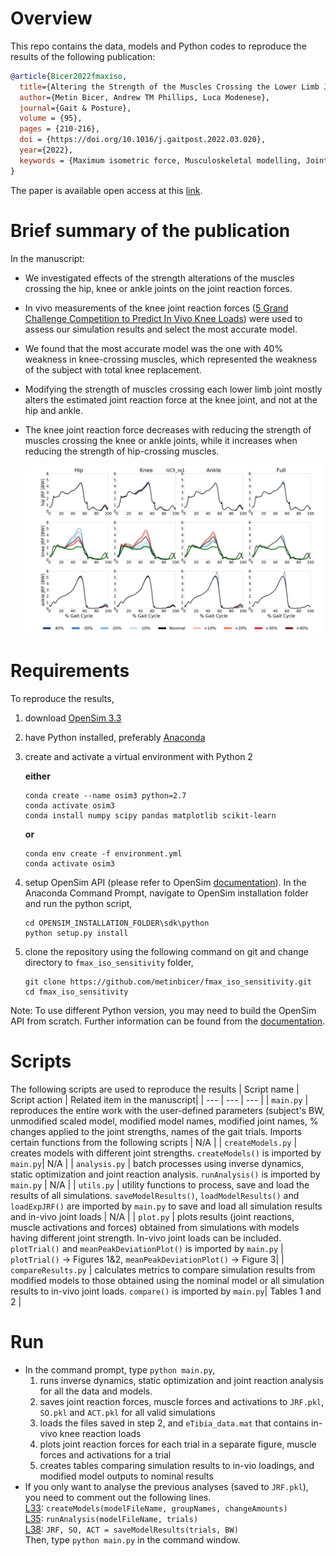# Overview
This repo contains the data, models and Python codes to reproduce the results of the following publication:
```bibtex
@article{Bicer2022fmaxiso,
  title={Altering the Strength of the Muscles Crossing the Lower Limb Joints Only Affects Knee Joint Reaction Forces},
  author={Metin Bicer, Andrew TM Phillips, Luca Modenese},
  journal={Gait & Posture},
  volume = {95},
  pages = {210-216},
  doi = {https://doi.org/10.1016/j.gaitpost.2022.03.020},
  year={2022},
  keywords = {Maximum isometric force, Musculoskeletal modelling, Joint reaction force, Total knee joint replacement, Walking}
}
```
The paper is available open access at this [link](https://doi.org/10.1016/j.gaitpost.2022.03.020).
# Brief summary of the publication
In the manuscript:
+ We investigated effects of the strength alterations of the muscles crossing the hip, knee or ankle joints on the joint reaction forces.
+ In vivo measurements of the knee joint reaction forces ([5<th> Grand Challenge Competition to Predict In Vivo Knee Loads](https://simtk.org/projects/kneeloads)) were used to assess our simulation results and select the most accurate model.
+ We found that the most accurate model was the one with 40% weakness in knee-crossing muscles, which represented the weakness of the subject with total knee replacement.
+ Modifying the strength of muscles crossing each lower limb joint mostly alters the estimated joint reaction force at the knee joint, and not at the hip and ankle.
+ The knee joint reaction force decreases with reducing the strength of muscles crossing the knee or ankle joints, while it increases when reducing the strength of hip-crossing muscles.   

	![](https://github.com/metinbicer/fmax_iso_sensitivity/blob/master/Figures/GC5_ss1_JRF.png)
# Requirements
To reproduce the results,
1. download [OpenSim 3.3](https://simtk.org/projects/opensim)
2. have Python installed, preferably [Anaconda](https://www.anaconda.com/)
3. create and activate a virtual environment with Python 2  
	
	**either**  
	
    ```
    conda create --name osim3 python=2.7
    conda activate osim3
	conda install numpy scipy pandas matplotlib scikit-learn
    ```
    **or**
    ```
	conda env create -f environment.yml
	conda activate osim3
    ```
4. setup OpenSim API (please refer to OpenSim [documentation](https://simtk-confluence.stanford.edu/display/OpenSim/Scripting+in+Python)). In the Anaconda Command Prompt, navigate to OpenSim installation folder and run the python script,
    ```
    cd OPENSIM_INSTALLATION_FOLDER\sdk\python
    python setup.py install
    ```
5. clone the repository using the following command on git and change directory to `fmax_iso_sensitivity` folder,
    ```
    git clone https://github.com/metinbicer/fmax_iso_sensitivity.git
    cd fmax_iso_sensitivity
    ```
Note: To use different Python version, you may need to build the OpenSim API from scratch. Further information can be found from the [documentation](https://simtk-confluence.stanford.edu/display/OpenSim/Scripting+in+Python).
# Scripts
The following scripts are used to reproduce the results
| Script name | Script action | Related item in the manuscript|
| --- | --- | --- |
| `main.py` | reproduces the entire work with the user-defined parameters (subject's BW, unmodified scaled model, modified model names, modified joint names, % changes applied to the joint strengths, names of the gait trials. Imports certain functions from the following scripts | N/A |
| `createModels.py` | creates models with different joint strengths. `createModels()` is imported by `main.py`| N/A |
| `analysis.py` | batch processes using inverse dynamics, static optimization and joint reaction analysis. `runAnalysis()` is imported by `main.py` | N/A |
| `utils.py` | utility functions to process, save and load the results of all simulations.  `saveModelResults()`, `loadModelResults()` and `loadExpJRF()` are imported by `main.py` to save and load all simulation results and in-vivo joint loads | N/A |
| `plot.py` | plots results (joint reactions, muscle activations and forces) obtained from simulations with models having different joint strength. In-vivo joint loads can be included. `plotTrial()` and `meanPeakDeviationPlot()` is imported by `main.py` | `plotTrial()` -> Figures 1&2, `meanPeakDeviationPlot()` -> Figure 3|
| `compareResults.py` | calculates metrics to compare simulation results from modified models to those obtained using the nominal model or all simulation results to in-vivo joint loads. `compare()` is imported by `main.py`| Tables 1 and 2 |
# Run
* In the command prompt, type `python main.py`,
  1. runs inverse dynamics, static optimization and joint reaction analysis for all the data and models.
  2. saves joint reaction forces, muscle forces and activations to `JRF.pkl`, `SO.pkl` and `ACT.pkl` for all valid simulations
  3. loads the files saved in step 2, and `eTibia_data.mat` that contains in-vivo knee reaction loads
  4. plots joint reaction forces for each trial in a separate figure, muscle forces and activations for a trial
  5. creates tables comparing simulation results to in-vio loadings, and modified model outputs to nominal results
* If you only want to analyse the previous analyses (saved to `JRF.pkl`), you need to comment out the following lines.  
  [L33](https://github.com/metinbicer/fmax_iso_sensitivity/blob/master/main.py#L33): `createModels(modelFileName, groupNames, changeAmounts)`  
  [L35](https://github.com/metinbicer/fmax_iso_sensitivity/blob/master/main.py#L35): `runAnalysis(modelFileName, trials)`  
  [L38](https://github.com/metinbicer/fmax_iso_sensitivity/blob/master/main.py#L38): `JRF, SO, ACT = saveModelResults(trials, BW)`  
Then, type `python main.py` in the command window.
